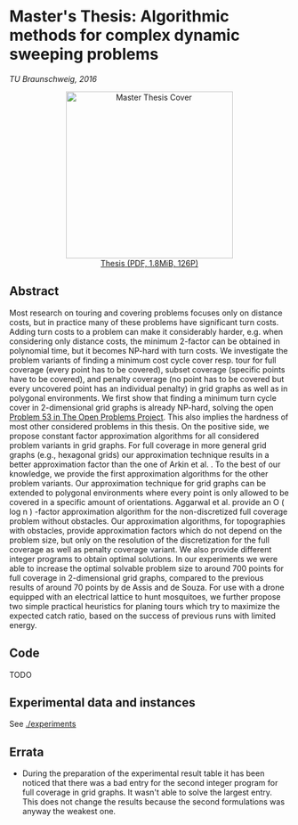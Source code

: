 # Master's Thesis: Algorithmic methods for complex dynamic sweeping problems

_TU Braunschweig, 2016_

<p><a href="./thesis.pdf"><center><img src="http://krupke.cc/m/tubs/mt/cover.png" alt="Master Thesis Cover" style="width:300px"><br>Thesis (PDF, 1.8MiB, 126P)</center></a></p>

## Abstract
Most research on touring and covering problems focuses only on distance costs, but in practice many of these problems have significant turn costs. Adding turn costs to a problem can make it considerably harder, e.g. when considering only distance costs, the minimum 2-factor can be obtained in polynomial time, but it becomes NP-hard with turn costs. We investigate the problem variants of finding a minimum cost cycle cover resp. tour for full coverage (every point has to be covered), subset coverage (specific points have to be covered), and penalty coverage (no point has to be covered but every uncovered point has an individual penalty) in grid graphs as well as in polygonal environments. We first show that finding a minimum turn cycle cover in 2-dimensional grid graphs is already NP-hard, solving the open [Problem 53 in The Open Problems Project](http://cs.smith.edu/~orourke/TOPP/P53.html#Problem.53). This also implies the hardness of most other considered problems in this thesis. On the positive side, we propose constant factor approximation algorithms for all considered problem variants in grid graphs. For full coverage in more general grid graphs (e.g., hexagonal grids) our approximation technique results in a better approximation factor than the one of Arkin et al. . To the best of our knowledge, we provide the first approximation algorithms for the other problem variants. Our approximation technique for grid graphs can be extended to polygonal environments where every point is only allowed to be covered in a specific amount of orientations. Aggarwal et al. provide an O ( log n ) -factor approximation algorithm for the non-discretized full coverage problem without obstacles. Our approximation algorithms, for topographies with obstacles, provide approximation factors which do not depend on the problem size, but only on the resolution of the discretization for the full coverage as well as penalty coverage variant. We also provide different integer programs to obtain optimal solutions. In our experiments we were able to increase the optimal solvable problem size to around 700 points for full coverage in 2-dimensional grid graphs, compared to the previous results of around 70 points by de Assis and de Souza. For use with a drone equipped with an electrical lattice to hunt mosquitoes, we further propose two simple practical heuristics for planing tours which try to maximize the expected catch ratio, based on the success of previous runs with limited energy.

## Code

TODO

## Experimental data and instances

See [./experiments](./experiments)

## Errata

* During the preparation of the experimental result table it has been noticed that there was a bad entry for the second integer program for full coverage in grid graphs. It wasn't able to solve the largest entry. This does not change the results because the second formulations was anyway the weakest one.
